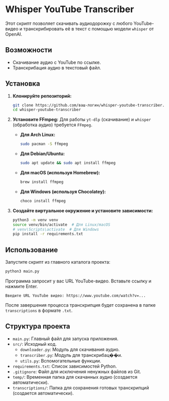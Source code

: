 # Whisper YouTube Transcriber

Этот скрипт позволяет скачивать аудиодорожку с любого YouTube-видео и транскрибировать её в текст с помощью модели `whisper` от OpenAI.

## Возможности

- Скачивание аудио с YouTube по ссылке.
- Транскрибация аудио в текстовый файл.

## Установка

1.  **Клонируйте репозиторий:**
    ```bash
    git clone https://github.com/ваш-логин/whisper-youtube-transcriber.git
    cd whisper-youtube-transcriber
    ```

2.  **Установите FFmpeg:**
    Для работы `yt-dlp` (скачивание) и `whisper` (обработка аудио) требуется `FFmpeg`.

    - **Для Arch Linux:**
      ```bash
      sudo pacman -S ffmpeg
      ```
    - **Для Debian/Ubuntu:**
      ```bash
      sudo apt update && sudo apt install ffmpeg
      ```
    - **Для macOS (используя Homebrew):**
      ```bash
      brew install ffmpeg
      ```
    - **Для Windows (используя Chocolatey):**
      ```bash
      choco install ffmpeg
      ```

3.  **Создайте виртуальное окружение и установите зависимости:**
    ```bash
    python3 -m venv venv
    source venv/bin/activate  # Для Linux/macOS
    # venv\Scripts\activate  # Для Windows
    pip install -r requirements.txt
    ```

## Использование

Запустите скрипт из главного каталога проекта:

```bash
python3 main.py
```

Программа запросит у вас URL YouTube-видео. Вставьте ссылку и нажмите Enter.

```
Введите URL YouTube видео: https://www.youtube.com/watch?v=...
```

После завершения процесса транскрипция будет сохранена в папке `transcriptions` в формате `.txt`.

## Структура проекта

- `main.py`: Главный файл для запуска приложения.
- `src/`: Исходный код.
  - `downloader.py`: Модуль для скачивания аудио.
  - `transcriber.py`: Модуль для транскрибац��и.
  - `utils.py`: Вспомогательные функции.
- `requirements.txt`: Список зависимостей Python.
- `.gitignore`: Файл для исключения ненужных файлов из Git.
- `temp/`: Временная папка для скачанных аудио (создается автоматически).
- `transcriptions/`: Папка для сохранения готовых транскрипций (создается автоматически).
